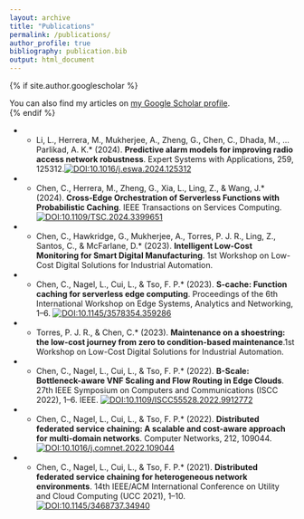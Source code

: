 ```yaml
---
layout: archive
title: "Publications"
permalink: /publications/
author_profile: true
bibliography: publication.bib
output: html_document
---
```


{% if site.author.googlescholar %}
  <div class="wordwrap">You can also find my articles on <a href="{{site.author.googlescholar}}">my Google Scholar profile</a>.</div>
{% endif %}

- * Li, L., Herrera, M., Mukherjee, A., Zheng, G., Chen, C., Dhada, M., … Parlikad, A. K.* (2024).  **Predictive alarm models for improving radio access network robustness**. Expert Systems with Applications, 259, 125312.[![DOI:10.1016/j.eswa.2024.125312](https://zenodo.org/badge/DOI/10.1016/j.eswa.2024.125312.svg)](https://doi.org/10.1016/j.eswa.2024.125312)

- * Chen, C., Herrera, M., Zheng, G., Xia, L., Ling, Z., & Wang, J.*  (2024). **Cross-Edge Orchestration of Serverless Functions with Probabilistic Caching**. IEEE Transactions on Services Computing. [![DOI:10.1109/TSC.2024.3399651](https://zenodo.org/badge/DOI/10.1109/TSC.2024.3399651.svg)](https://doi.org/10.1109/TSC.2024.3399651)

- * Chen, C., Hawkridge, G., Mukherjee, A., Torres, P. J. R., Ling, Z., Santos, C., & McFarlane, D.*  (2023). **Intelligent Low-Cost Monitoring for Smart Digital Manufacturing**. 1st Workshop on Low-Cost Digital Solutions for Industrial Automation.

- * Chen, C., Nagel, L., Cui, L., & Tso, F. P.*  (2023). **S-cache: Function caching for serverless edge computing**. Proceedings of the 6th International Workshop on Edge Systems, Analytics and Networking, 1–6. [![DOI:10.1145/3578354.359286](https://zenodo.org/badge/DOI/10.1145/3578354.359286.svg)](https://doi.org/10.1145/3578354.359286)

- * Torres, P. J. R., & Chen, C.*  (2023). **Maintenance on a shoestring: the low-cost journey from zero to condition-based maintenance**.1st Workshop on Low-Cost Digital Solutions for Industrial Automation.

- * Chen, C., Nagel, L., Cui, L., & Tso, F. P.*  (2022). **B-Scale: Bottleneck-aware VNF Scaling and Flow Routing in Edge Clouds**. 27th IEEE Symposium on Computers and Communications (ISCC 2022), 1–6. IEEE. [![DOI:10.1109/ISCC55528.2022.9912772](https://zenodo.org/badge/DOI/10.1109/ISCC55528.2022.9912772.svg)](https://doi.org/10.1109/ISCC55528.2022.9912772)

- * Chen, C., Nagel, L., Cui, L., & Tso, F. P.*  (2022). **Distributed federated service chaining: A scalable and cost-aware approach for multi-domain networks**. Computer Networks, 212, 109044. [![DOI:10.1016/j.comnet.2022.109044](https://zenodo.org/badge/DOI/10.1016/j.comnet.2022.109044.svg)](https://doi.org/10.1016/j.comnet.2022.109044)

- * Chen, C., Nagel, L., Cui, L., & Tso, F. P.*  (2021). **Distributed federated service chaining for heterogeneous network environments**. 14th IEEE/ACM International Conference on Utility and Cloud Computing (UCC 2021), 1–10. [![DOI:10.1145/3468737.34940](https://zenodo.org/badge/DOI/10.1145/3468737.34940.svg)](https://doi.org/10.1145/3468737.34940)